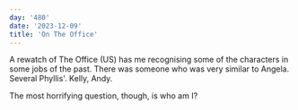 ```yaml
---
day: '480'
date: '2023-12-09'
title: 'On The Office'
---
```


A rewatch of The Office (US) has me recognising some of the characters in some jobs of the past. There was someone who was very similar to Angela. Several Phyllis'. Kelly, Andy.

The most horrifying question, though, is who am I?
